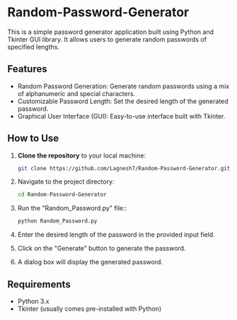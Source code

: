 # Random-Password-Generator
This is a simple password generator application built using Python and Tkinter GUI library. It allows users to generate random passwords of specified lengths.

## Features
- Random Password Generation: Generate random passwords using a mix of alphanumeric and special characters.
- Customizable Password Length: Set the desired length of the generated password.
- Graphical User Interface (GUI): Easy-to-use interface built with Tkinter.

## How to Use

1. **Clone the repository** to your local machine:

   ```bash
   git clone https://github.com/Lagnesh7/Random-Password-Generator.git
2. Navigate to the project directory:

    ```bash
   cd Random-Password-Generator
3. Run the "Random_Password.py" file::

    ```bash
   python Random_Password.py
4. Enter the desired length of the password in the provided input field.

5. Click on the "Generate" button to generate the password.

6. A dialog box will display the generated password.

## Requirements
- Python 3.x
- Tkinter (usually comes pre-installed with Python)
